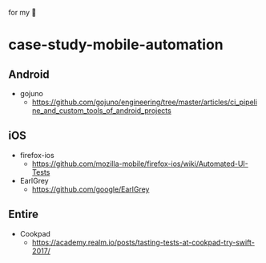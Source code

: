 for my :memo:

# case-study-mobile-automation

## Android
- gojuno
    - https://github.com/gojuno/engineering/tree/master/articles/ci_pipeline_and_custom_tools_of_android_projects

## iOS
- firefox-ios
    - https://github.com/mozilla-mobile/firefox-ios/wiki/Automated-UI-Tests
- EarlGrey
    - https://github.com/google/EarlGrey

## Entire
- Cookpad
    - https://academy.realm.io/posts/tasting-tests-at-cookpad-try-swift-2017/
